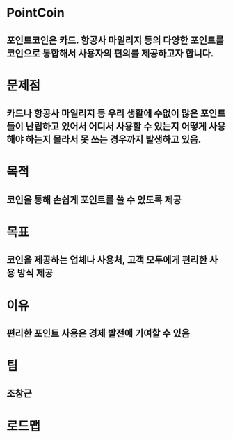 # PointCoin
## 포인트코인은 카드. 항공사 마일리지 등의 다양한 포인트를 코인으로 통합해서 사용자의 편의를 제공하고자 합니다.
# 문제점
## 카드나 항공사 마일리지 등 우리 생활에 수없이 많은 포인트들이 난립하고 있어서 어디서 사용할 수 있는지 어떻게 사용해야 하는지 몰라서 못 쓰는 경우까지 발생하고 있음.
# 목적
## 코인을 통해 손쉽게 포인트를 쓸 수 있도록 제공
# 목표
## 코인을 제공하는 업체나 사용처, 고객 모두에게 편리한 사용 방식 제공
# 이유
## 편리한 포인트 사용은 경제 발전에 기여할 수 있음
# 팀
## 조창근
# 로드맵

